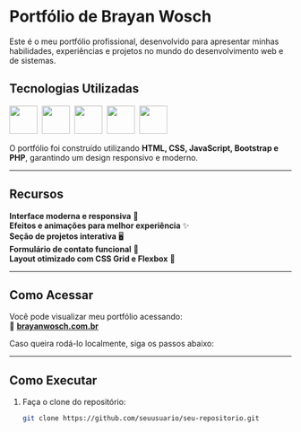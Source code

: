 # Portfólio de Brayan Wosch  

Este é o meu portfólio profissional, desenvolvido para apresentar minhas habilidades, experiências e projetos no mundo do desenvolvimento web e de sistemas.

## Tecnologias Utilizadas  

<img src="https://cdn.jsdelivr.net/gh/devicons/devicon/icons/html5/html5-original.svg" width="50">&nbsp;
<img src="https://cdn.jsdelivr.net/gh/devicons/devicon/icons/css3/css3-original.svg" width="50">&nbsp;
<img src="https://cdn.jsdelivr.net/gh/devicons/devicon/icons/javascript/javascript-original.svg" width="50">&nbsp;
<img src="https://cdn.jsdelivr.net/gh/devicons/devicon/icons/bootstrap/bootstrap-original.svg" width="50">&nbsp;
<img src="https://cdn.jsdelivr.net/gh/devicons/devicon/icons/php/php-original.svg" width="50">

O portfólio foi construído utilizando **HTML, CSS, JavaScript, Bootstrap e PHP**, garantindo um design responsivo e moderno.  

---

## Recursos  

 **Interface moderna e responsiva** 📱  
 **Efeitos e animações para melhor experiência** ✨  
 **Seção de projetos interativa** 🖥️  
 **Formulário de contato funcional** 📩  
 **Layout otimizado com CSS Grid e Flexbox** 🎨  

---

## Como Acessar  

Você pode visualizar meu portfólio acessando:  
🔗 **[brayanwosch.com.br](https://brayanwosch.com.br/)**  

Caso queira rodá-lo localmente, siga os passos abaixo:

---

## Como Executar  

1. Faça o clone do repositório:  
   ```bash
   git clone https://github.com/seuusuario/seu-repositorio.git
